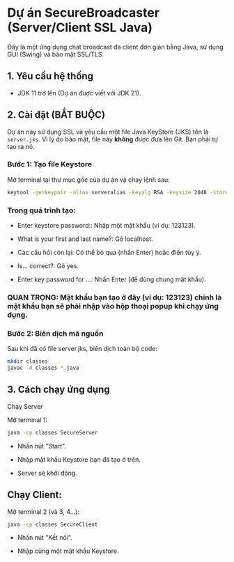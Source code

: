 
# Dự án SecureBroadcaster (Server/Client SSL Java)

Đây là một ứng dụng chat broadcast đa client đơn giản bằng Java, sử dụng GUI (Swing) và bảo mật SSL/TLS.

## 1. Yêu cầu hệ thống
* JDK 11 trở lên (Dự án được viết với JDK 21).

## 2. Cài đặt (BẮT BUỘC)

Dự án này sử dụng SSL và yêu cầu một file Java KeyStore (JKS) tên là `server.jks`. Vì lý do bảo mật, file này **không** được đưa lên Git. Bạn phải tự tạo ra nó.

### Bước 1: Tạo file Keystore
Mở terminal tại thư mục gốc của dự án và chạy lệnh sau:

```bash
keytool -genkeypair -alias serveralias -keyalg RSA -keysize 2048 -storetype JKS -keystore server.jks -validity 365 
```

### Trong quá trình tạo:

* Enter keystore password:: Nhập một mật khẩu (ví dụ: 123123).

* What is your first and last name?: Gõ localhost.

* Các câu hỏi còn lại: Có thể bỏ qua (nhấn Enter) hoặc điền tùy ý.

* Is... correct?: Gõ yes.

* Enter key password for <serveralias>...: Nhấn Enter (để dùng chung mật khẩu).

### QUAN TRỌNG: Mật khẩu bạn tạo ở đây (ví dụ: 123123) chính là mật khẩu bạn sẽ phải nhập vào hộp thoại popup khi chạy ứng dụng.

### Bước 2: Biên dịch mã nguồn

Sau khi đã có file server.jks, biên dịch toàn bộ code:

```bash
mkdir classes
javac -d classes *.java
```

## 3. Cách chạy ứng dụng

Chạy Server

Mở terminal 1:

```bash
java -cp classes SecureServer
```

* Nhấn nút "Start".

* Nhập mật khẩu Keystore bạn đã tạo ở trên.

* Server sẽ khởi động.

## Chạy Client:

Mở terminal 2 (và 3, 4...):

```bash
java -cp classes SecureClient
```

* Nhấn nút "Kết nối".

* Nhập cùng một mật khẩu Keystore.

